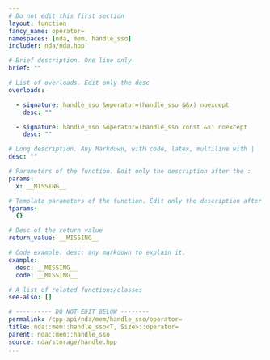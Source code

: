 ```yaml
---
# Do not edit this first section
layout: function
fancy_name: operator=
namespaces: [nda, mem, handle_sso]
includer: nda/nda.hpp

# Brief description. One line only.
brief: ""

# List of overloads. Edit only the desc
overloads:

  - signature: handle_sso &operator=(handle_sso &&x) noexcept
    desc: ""

  - signature: handle_sso &operator=(handle_sso const &x) noexcept
    desc: ""

# Long description. Any Markdown, with code, latex, multiline with |
desc: ""

# Parameters of the function. Edit only the description after the :
params:
  x: __MISSING__

# Template parameters of the function. Edit only the description after the :
tparams:
  {}

# Desc of the return value
return_value: __MISSING__

# Code example. desc: any markdown to explain it.
example:
  desc: __MISSING__
  code: __MISSING__

# A list of related functions/classes
see-also: []

# ---------- DO NOT EDIT BELOW --------
permalink: /cpp-api/nda/mem/handle_sso/operator=
title: nda::mem::handle_sso<T, Size>::operator=
parent: nda::mem::handle_sso
source: nda/storage/handle.hpp
...
```


